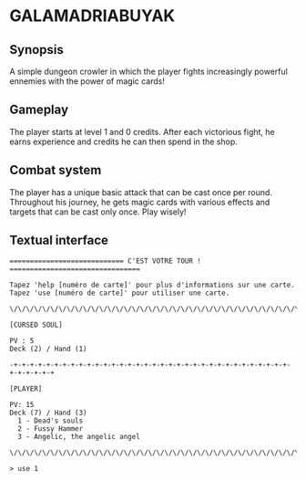 # GALAMADRIABUYAK

## Synopsis
A simple dungeon crowler in which the player fights increasingly powerful
ennemies with the power of magic cards!

## Gameplay
The player starts at level 1 and 0 credits. After each victorious fight, he
earns experience and credits he can then spend in the shop.

## Combat system
The player has a unique basic attack that can be cast once per round. Throughout
his journey, he gets magic cards with various effects and targets that can be
cast only once. Play wisely!

## Textual interface
```
============================ C'EST VOTRE TOUR ! ================================

Tapez 'help [numéro de carte]' pour plus d'informations sur une carte.
Tapez 'use [numéro de carte]' pour utiliser une carte.

\/\/\/\/\/\/\/\/\/\/\/\/\/\/\/\/\/\/\/\/\/\/\/\/\/\/\/\/\/\/\/\/\/\/\/\/\/\/\/\/

[CURSED SOUL]

PV : 5
Deck (2) / Hand (1)

-+-+-+-+-+-+-+-+-+-+-+-+-+-+-+-+-+-+-+-+-+-+-+-+-+-+-+-+-+-+-+-+-+-+-+-+-+-+-+-+

[PLAYER]

PV: 15
Deck (7) / Hand (3)
  1 - Dead's souls
  2 - Fussy Hammer
  3 - Angelic, the angelic angel

\/\/\/\/\/\/\/\/\/\/\/\/\/\/\/\/\/\/\/\/\/\/\/\/\/\/\/\/\/\/\/\/\/\/\/\/\/\/\/\/

> use 1
```
